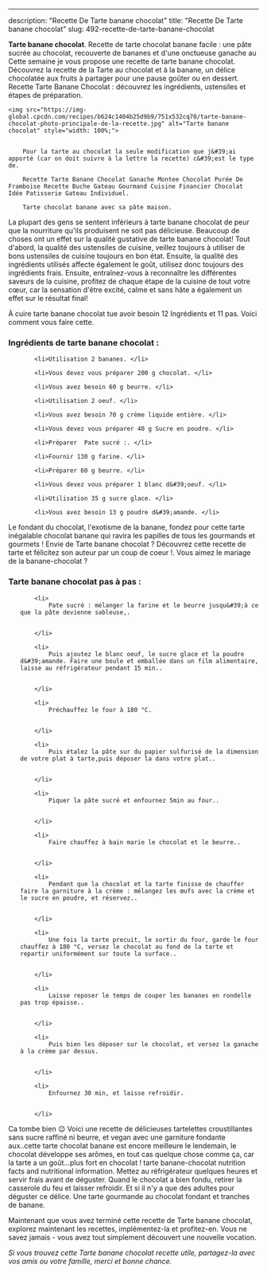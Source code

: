 ---
description: "Recette De Tarte banane chocolat"
title: "Recette De Tarte banane chocolat"
slug: 492-recette-de-tarte-banane-chocolat

<p>
	<strong>Tarte banane chocolat</strong>. 
	Recette de tarte chocolat banane facile : une pâte sucrée au chocolat, recouverte de bananes et d&#39;une onctueuse ganache au Cette semaine je vous propose une recette de tarte banane chocolat. Découvrez la recette de la Tarte au chocolat et à la banane, un délice chocolatée aux fruits à partager pour une pause goûter ou en dessert. Recette Tarte Banane Chocolat : découvrez les ingrédients, ustensiles et étapes de préparation.
</p>
<p>
	
	<img src="https://img-global.cpcdn.com/recipes/b624c1404b25d9b9/751x532cq70/tarte-banane-chocolat-photo-principale-de-la-recette.jpg" alt="Tarte banane chocolat" style="width: 100%;">
	
	
		Pour la tarte au chocolat la seule modification que j&#39;ai apporté (car on doit suivre à la lettre la recette) c&#39;est le type de.
	
		Recette Tarte Banane Chocolat Ganache Montee Chocolat Purée De Framboise Recette Buche Gateau Gourmand Cuisine Financier Chocolat Idée Patisserie Gateau Individuel.
	
		Tarte chocolat banane avec sa pâte maison.
	
</p>

La plupart des gens se sentent inférieurs à tarte banane chocolat de peur que la nourriture qu'ils produisent ne soit pas délicieuse. Beaucoup de choses ont un effet sur la qualité gustative de tarte banane chocolat! Tout d'abord, la qualité des ustensiles de cuisine, veillez toujours à utiliser de bons ustensiles de cuisine toujours en bon état. Ensuite, la qualité des ingrédients utilisés affecte également le goût, utilisez donc toujours des ingrédients frais. Ensuite, entraînez-vous à reconnaître les différentes saveurs de la cuisine, profitez de chaque étape de la cuisine de tout votre cœur, car la sensation d'être excité, calme et sans hâte a également un effet sur le résultat final!

<!--inarticleads1-->

À cuire tarte banane chocolat tue avoir besoin 12 Ingrédients et 11 pas. Voici comment vous faire cette.

<h3>Ingrédients de tarte banane chocolat :</h3>

<ol>
	
		<li>Utilisation 2 bananes. </li>
	
		<li>Vous devez vous préparer 200 g chocolat. </li>
	
		<li>Vous avez besoin 60 g beurre. </li>
	
		<li>Utilisation 2 oeuf. </li>
	
		<li>Vous avez besoin 70 g crème liquide entière. </li>
	
		<li>Vous devez vous préparer 40 g Sucre en poudre. </li>
	
		<li>Préparer  Pate sucré :. </li>
	
		<li>Fournir 130 g farine. </li>
	
		<li>Préparer 60 g beurre. </li>
	
		<li>Vous devez vous préparer 1 blanc d&#39;oeuf. </li>
	
		<li>Utilisation 35 g sucre glace. </li>
	
		<li>Vous avez besoin 13 g poudre d&#39;amande. </li>
	
</ol>

Le fondant du chocolat, l&#39;exotisme de la banane, fondez pour cette tarte inégalable chocolat banane qui ravira les papilles de tous les gourmands et gourmets ! Envie de Tarte banane chocolat ? Découvrez cette recette de tarte et félicitez son auteur par un coup de coeur !. Vous aimez le mariage de la banane-chocolat ? 

<!--inarticleads2-->

<h3>Tarte banane chocolat pas à pas :</h3>

<ol>
	
		<li>
			Pate sucré : mélanger la farine et le beurre jusqu&#39;à ce que la pâte devienne sableuse,.
			
			
		</li>
	
		<li>
			Puis ajoutez le blanc oeuf, le sucre glace et la poudre d&#39;amande. Faire une boule et emballée dans un film alimentaire, laisse au réfrigérateur pendant 15 min..
			
			
		</li>
	
		<li>
			Préchauffez le four à 180 °C.
			
			
		</li>
	
		<li>
			Puis étalez la pâte sur du papier sulfurisé de la dimension de votre plat à tarte,puis déposer la dans votre plat..
			
			
		</li>
	
		<li>
			Piquer la pâte sucré et enfournez 5min au four..
			
			
		</li>
	
		<li>
			Faire chauffez à bain marie le chocolat et le beurre..
			
			
		</li>
	
		<li>
			Pendant que la chocolat et la tarte finisse de chauffer faire la garniture à la crème : mélangez les œufs avec la crème et le sucre en poudre, et réservez..
			
			
		</li>
	
		<li>
			Une fois la tarte precuit, le sortir du four, garde le four chauffez à 180 °C, versez le chocolat au fond de la tarte et repartir uniformément sur toute la surface..
			
			
		</li>
	
		<li>
			Laisse reposer le temps de couper les bananes en rondelle pas trop épaisse..
			
			
		</li>
	
		<li>
			Puis bien les déposer sur le chocolat, et versez la ganache à la crème par dessus.
			
			
		</li>
	
		<li>
			Enfournez 30 min, et laisse refroidir.
			
			
		</li>
	
</ol>

Ca tombe bien 😉 Voici une recette de délicieuses tartelettes croustillantes sans sucre raffiné ni beurre, et vegan avec une garniture fondante aux..cette tarte chocolat banane est encore meilleure le lendemain, le chocolat développe ses arômes, en tout cas quelque chose comme ça, car la tarte a un goût…plus fort en chocolat ! tarte banane-chocolat nutrition facts and nutritional information. Mettez au réfrigérateur quelques heures et servir frais avant de déguster. Quand le chocolat a bien fondu, retirer la casserole du feu et laisser refroidir. Et si il n&#39;y a que des adultes pour déguster ce délice. Une tarte gourmande au chocolat fondant et tranches de banane. 

<!--inarticleads1-->

<p>
Maintenant que vous avez terminé cette recette de Tarte banane chocolat, explorez maintenant les recettes, implémentez-la et profitez-en. Vous ne savez jamais - vous avez tout simplement découvert une nouvelle vocation.
</p>

<p>
<i>Si vous trouvez cette Tarte banane chocolat recette utile, partagez-la avec vos amis ou votre famille, merci et bonne chance.</i>
</p>
